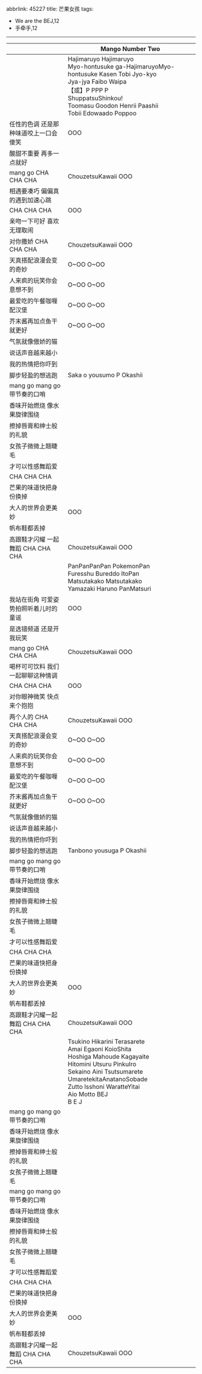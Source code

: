 abbrlink: 45227
title: 芒果女孩
tags:
  - We are the BEJ,12
  - 手牵手,12
---

|      |Mango Number Two|
|--|--|
|      |Hajimaruyo Hajimaruyo<br>Myo-hontusuke ga-HajimaruyoMyo-hontusuke Kasen Tobi Jyo-kyo<br>Jya-jya Faibo Waipa<br>【或】P PPP P<br>ShuppatsuShinkou!<br>Toomasu Goodon Henrii Paashii<br>Tobii Edowaado Poppoo|
|任性的色调 还是那种味道咬上一口会傻笑|OOO|
|酸甜不重要 再多一点就好 |      |
|mang go CHA CHA CHA|ChouzetsuKawaii OOO|
|相遇要凑巧 偏偏真的遇到加速心跳|      |
|CHA CHA CHA|OOO|
|亲吻一下可好 喜欢无理取闹 |      |
|对你撒娇 CHA CHA CHA|ChouzetsuKawaii OOO|
|天真搭配浪漫会变的奇妙|O~OO O~OO|
|人来疯的玩笑你会意想不到|O~OO O~OO|
|最爱吃的午餐咖喱配汉堡|O~OO O~OO|
|芥末酱再加点鱼干就更好|O~OO O~OO|
|气氛就像傲娇的猫|      |
|说话声音越来越小|      |
|我的热情把你吓到|      |
|脚步轻盈的想逃跑|Saka      o yousumo P Okashii|
|mang go mang go 带节奏的口哨|      |
|香味开始燃烧 像水果旋律围绕|      |
|擦掉唇膏和绅士般的礼貌|      |
|女孩子微微上翘睫毛|      |
|才可以性感舞蹈爱|      |
|CHA CHA CHA|      |
|芒果的味道快把身份换掉|      |
|大人的世界会更美妙|OOO|
|帆布鞋都丢掉|      |
|高跟鞋才闪耀 一起舞蹈 CHA CHA CHA|ChouzetsuKawaii OOO|
|      |PanPanPanPan PokemonPan<br>Furesshu Bureddo ItoPan<br>Matsutakako Matsutakako <br>Yamazaki Haruno PanMatsuri|
|我站在街角 可爱姿势拍照听着儿时的童谣|OOO|
|是选错频道 还是开我玩笑|      |
|mang go CHA CHA CHA|ChouzetsuKawaii OOO|
|喝杯可可饮料 我们一起聊聊这种情调|      |
|CHA CHA CHA|OOO|
|对你眼神微笑 快点来个抱抱 |      |
|两个人的 CHA CHA CHA|ChouzetsuKawaii OOO|
|天真搭配浪漫会变的奇妙|O~OO O~OO|
|人来疯的玩笑你会意想不到|O~OO O~OO|
|最爱吃的午餐咖喱配汉堡|O~OO O~OO|
|芥末酱再加点鱼干就更好|O~OO O~OO|
|气氛就像傲娇的猫|      |
|说话声音越来越小|      |
|我的热情把你吓到|      |
|脚步轻盈的想逃跑|Tanbono yousuga P Okashii|
|mang go mang go 带节奏的口哨|      |
|香味开始燃烧 像水果旋律围绕|      |
|擦掉唇膏和绅士般的礼貌|      |
|女孩子微微上翘睫毛|      |
|才可以性感舞蹈爱|      |
|CHA CHA CHA|      |
|芒果的味道快把身份换掉|      |
|大人的世界会更美妙|OOO|
|帆布鞋都丢掉|      |
|高跟鞋才闪耀一起舞蹈 CHA CHA CHA|ChouzetsuKawaii OOO|
|      |Tsukino Hikarini Terasarete<br>Amai Egaoni KoioShita<br>Hoshiga Mahoude Kagayaite<br>Hitomini Utsuru PinkuIro<br>Sekaino Aini Tsutsumarete<br>UmaretekitaAnatanoSobade<br>Zutto Isshoni WaratteYitai<br>Aio Motto BEJ<br>B E J|
|mang go mang go 带节奏的口哨|      |
|香味开始燃烧 像水果旋律围绕|      |
|擦掉唇膏和绅士般的礼貌|      |
|女孩子微微上翘睫毛|      |
|mang go mang go 带节奏的口哨|      |
|香味开始燃烧 像水果旋律围绕|      |
|擦掉唇膏和绅士般的礼貌|      |
|女孩子微微上翘睫毛|      |
|才可以性感舞蹈爱|      |
|CHA CHA CHA|      |
|芒果的味道快把身份换掉|      |
|大人的世界会更美妙|OOO|
|帆布鞋都丢掉|      |
|高跟鞋才闪耀一起舞蹈 CHA CHA CHA|ChouzetsuKawaii OOO|